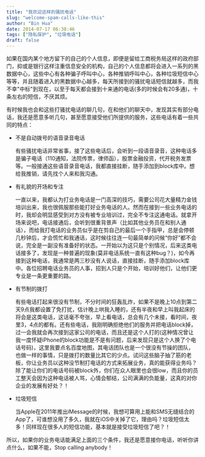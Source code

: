 ```yaml
---
title: "我欢迎这样的骚扰电话"
slug: "welcome-spam-calls-like-this"
author: "Bin Hua"
date: 2014-07-17 06:38:46
tags: ["隐私保护", "垃圾电话"]
draft: false
---
```


如果在国内某个地方留下的自己的个人信息，即便是留给工商税务局这样的政府部门，抑或是银行这样注重信息安全的机构，自己的个人信息都将会进入一系列的黑数据中心，这些中心有各种骗子呼叫中心，各种推销呼叫中心，各种垃圾短信中心等等，并且随着进入的黑数据中心越多，每天所接到的骚扰电话短信就越多，而我不幸"中标"到现在，以至于每天都会接到十来通的电话(多的时候会有20多通)，十条左右的短信，不厌其烦。

有时候我也会和这些打骚扰电话的聊几句，在和他们的聊天中，发现其实有部分电话，我还是愿意多听几句，甚至愿意接受他们所提供的服务，这些电话有着一些共同的特点：

- 不是自动拨号的语音录音电话 

  有些骚扰电话非常省事，接了这些电话后，会听到一段语音录音，这种电话多是骗子电话（110通知，法院传票，律师函），股票金融投资，代开税务发票等。一般接通这些语音录音电话，我都直接挂断，随手添加到block库中。想给我推销，请先找个人来和我沟通。 

- 有礼貌的开场和专注 
  
  一直以来，我都认为打业务电话是一门高深的技巧，需要公司花大量精力金钱培训出来，我也很佩服那些能打好业务电话的人。然而在接到一些业务电话的时，我却会明显感受到对方没有被专业培训过，完全不专注这通电话。就拿开场来说吧，电话接通后，会听到很重背景声（比如其他业务员在和别人通话），而给我打电话的业务员似乎是在剪自己的最后一个手指甲，总是会停顿几秒钟后，才会慌忙和我通话，这时候往往连一句最简单的问候“你好”都不会说，完全是一副没有准备好的状态。一开始以为这只是个别情况，后来这类电话接多了，发现是一种普遍的现象(莫非电话系统一直有这种bug？)，如今再接到这种电话，我通常是两三秒没有人说话，直接挂断，随手添加block库中。各位招聘电话业务员的人事，招到人只是个开始，培训好他们，让他们更专业是一条更重要的路。 

- 有节制的拨打 
  
  有些电话打起来很没有节制，不分时间的狂轰乱炸，如果不是晚上10点到第二天9点我都设置了免打扰，估计晚上哄我入睡的，还有半夜和早上叫我起床的将会是这类电话，这话毫不夸张，早上看电话，总会有几个未接，看时间，夜里3，4点的都有。还有些电话，我刚明确拒绝他们的服务并把电话block掉，过一会我就会再次接到这家公司的电话，而且还是这个人打的(这种情况曾让我一度怀疑iPhone的block功能是不是有问题，后来发现只是这个人换了个电话号码)，这里我要点名百度地图，其电话团队也是一个很没有节操的团队，也做一样的事情，只是拨打的数量比其它的少点。试问这些脑子抽了筋的老板，你让业务员以这种没节制打电话的方式来拓展业务，真的能获得业务吗？除了能让你们的电话号码被block外，你们在众人眼里也会很low，而且你的员工整天会因为这种电话被人骂，心情会郁结，公司满满的负能量，这真的对你企业的发展有好处？！ 

- 垃圾短信 
  
  当Apple在2011年推出iMessage的时候，我想可算用上能和SMS无缝结合的App了，可谁想没用了多久，我就在iOS中关掉了它，理由吗？垃圾短信太多！同样现在很多人的短信功能，基本就是接受垃圾短信了吧？！ 

所以，如果你的业务电话能满足上面的三个条件，我还是愿意接你电话，听听你讲点什么，如果不能，Stop calling anybody！